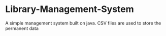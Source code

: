 # Library-Management-System
A simple management system built on java. CSV files are  used to store the permanent data
